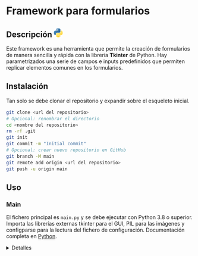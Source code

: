 # Framework para formularios

## Descripción ![Python](imgs/python.png)

Este framework es una herramienta que permite la creación de formularios de manera sencilla y rápida con la librería **Tkinter** de Python.
Hay parametrizados una serie de campos e inputs predefinidos que permiten replicar elementos comunes en los formularios.

## Instalación

Tan solo se debe clonar el repositorio y expandir sobre el esqueleto inicial.

```bash
git clone <url del repositorio>
# Opcional: renombrar el directorio
cd <nombre del repositorio>
rm -rf .git
git init
git commit -m "Initial commit"
# Opcional: crear nuevo repositorio en GitHub
git branch -M main
git remote add origin <url del repositorio>
git push -u origin main
```

## Uso

### Main

El fichero principal es `main.py` y se debe ejecutar con Python 3.8 o superior.
Importa las librerías externas tkinter para el GUI, PIL para las imágenes y configparse para la lectura del fichero de configuración.
Documentación completa en [Python](./docs/main.html).

<details>
  <summary>Detalles</summary>
#### Configuración

El fichero de configuración `config.ini` contiene los parámetros de configuración del formulario, como la db a usar, cabeceras, o parámetros de estilo.

```ini
[DB]
DB_FILENAME = template.db

[STYLES]
THEME = light
FONT = Arial 12
```

Se lee el fichero de configuración para poder inicializar.

```python
config = configparser.ConfigParser()
config.read('config.ini')
```

Se crea o importa la base de datos con el nombre indicado en el fichero de configuración.

```python
DB_FILE = config["DB"]["DB_FILENAME"]
DB_FILE = os.path.join(os.path.dirname(__file__), DB_FILE)
database = db.Database(DB_FILE)
```

#### GUI

Se inicializa la ventana principal y se le asigna un título., se definen estilos y se añaden estos estilos a ciertos componentes.

```python
ventana_principal = tk.Tk()
ventana_principal.title("Nombre del servicio")
ventana_principal.resizable(False, False)
ventana_principal.iconbitmap("imgs/favicon.ico")
ventana_principal.configure(background="#FFFFFF")

STYLE_THEME = config["STYLES"]["THEME"]
style = ttk.Style(ventana_principal)
style.configure("TFrame", background="#FFFFFF")
style.configure("TLabel", font=("Gotham", 12), padding=(15, 5, 5, 5), 
    foreground="#00558C", background="#FFFFFF")
style.configure("TButton", font=("Gotham", 12), padding=(5, 5, 5, 5),
    width=16, cursor="hand2", justify=tk.CENTER, background="#FFFFFF")
style.configure("TEntry", font=("Gotham Light", 12), width=22)
```

Después de inicializar la ventana principal, se añaden los componentes del formulario. Se estructura en un `Frame` principal y otros secundarios para cada sección, separados por `Separator`.

Se inicializan las variables principales asociadas a los campos de entrada de datos.

```python
fecha_entrada = tk.StringVar()
identificador = tk.StringVar()
importe = tk.DoubleVar()
campo = tk.StringVar()
num_llamadas = tk.StringVar()
fecha_resolucion = tk.StringVar()
operador_resolucion = tk.StringVar()
observaciones = tk.StringVar()
```

#### Métodos

Se definen métodos con funciones genéricas y útiles para la gestión de eventos.

```python
def buscar_id()
def submit()
def clear()
def toggle_use_incidencias(new_state)
def estado_seleccionado(event)
def verificar_numerico(char)
def exportar_aux()
def exportar(selector, fechas="", window=None)
def verificar_cabeceras(headers)
def verificar_datos(datos)
def importar()
def help()
def about()
```

</details>
